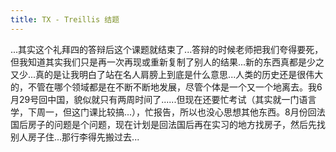 ```yaml
---
title: TX - Treillis 结题
---
```


...其实这个礼拜四的答辩后这个课题就结束了...答辩的时候老师把我们夸得要死，但我知道其实我们只是再一次再现或重新复制了别人的结果...新的东西真都是少之又少...真的是让我明白了站在名人肩膀上到底是什么意思...人类的历史还是很伟大的，不管在哪个领域都是在不断不断地发展，尽管个体是一个又一个地离去。我6月29号回中国，貌似就只有两周时间了......但现在还要忙考试（其实就一门语言学，下周一，但这门课比较搞...），忙报告，所以也没心思想其他东西。8月份回法国后房子的问题是个问题，现在计划是回法国后再在实习的地方找房子，然后先找别人房子住...那行李得先搬过去...